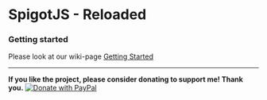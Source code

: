 # SpigotJS - Reloaded
### Getting started
Please look at our wiki-page [Getting Started](https://github.com/SpigotJS/SpigotJS-Reloaded/wiki/Getting-Started "Getting Started")


------------
**If you like the project, please consider donating to support me! Thank you.**
[![Donate with PayPal](https://raw.githubusercontent.com/stefan-niedermann/paypal-donate-button/master/paypal-donate-button.png)](https://www.paypal.com/cgi-bin/webscr?cmd=_s-xclick&hosted_button_id=A72LG8TP75BHG&source=url)